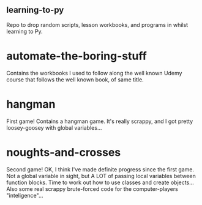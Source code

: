 ## learning-to-py
Repo to drop random scripts, lesson workbooks, and programs in whilst learning to Py.

# automate-the-boring-stuff

Contains the workbooks I used to follow along the well known Udemy course that follows the well known book, of same title.

# hangman

First game! Contains a hangman game. It's really scrappy, and I got pretty loosey-goosey with global variables...

# noughts-and-crosses

Second game! OK, I think I've made definite progress since the first game. Not a global variable in sight, but A LOT of passing local variables between function blocks. Time to work out how to use classes and create objects... Also some real scrappy brute-forced code for the computer-players "inteligence"...

